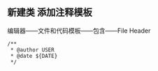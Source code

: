 

## 新建类  添加注释模板


编辑器——文件和代码模板——包含——File Header

```
/**
 * @author USER
 * @date ${DATE}
 */
```




